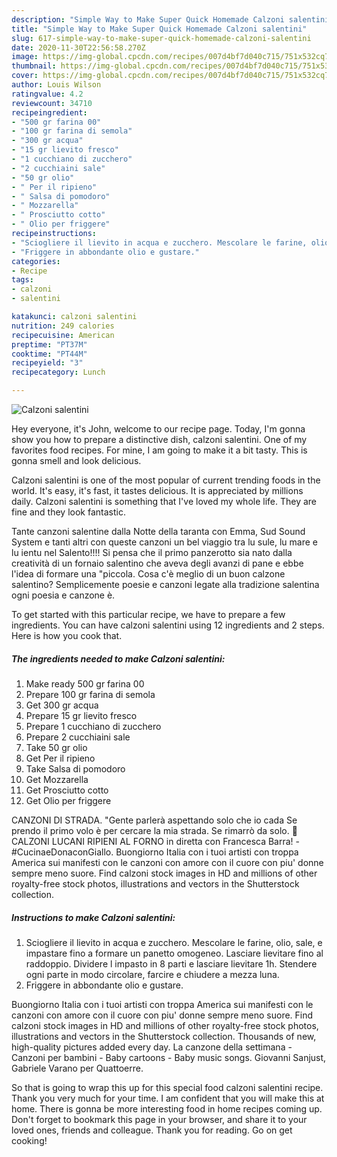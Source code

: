 ```yaml
---
description: "Simple Way to Make Super Quick Homemade Calzoni salentini"
title: "Simple Way to Make Super Quick Homemade Calzoni salentini"
slug: 617-simple-way-to-make-super-quick-homemade-calzoni-salentini
date: 2020-11-30T22:56:58.270Z
image: https://img-global.cpcdn.com/recipes/007d4bf7d040c715/751x532cq70/calzoni-salentini-recipe-main-photo.jpg
thumbnail: https://img-global.cpcdn.com/recipes/007d4bf7d040c715/751x532cq70/calzoni-salentini-recipe-main-photo.jpg
cover: https://img-global.cpcdn.com/recipes/007d4bf7d040c715/751x532cq70/calzoni-salentini-recipe-main-photo.jpg
author: Louis Wilson
ratingvalue: 4.2
reviewcount: 34710
recipeingredient:
- "500 gr farina 00"
- "100 gr farina di semola"
- "300 gr acqua"
- "15 gr lievito fresco"
- "1 cucchiano di zucchero"
- "2 cucchiaini sale"
- "50 gr olio"
- " Per il ripieno"
- " Salsa di pomodoro"
- " Mozzarella"
- " Prosciutto cotto"
- " Olio per friggere"
recipeinstructions:
- "Sciogliere il lievito in acqua e zucchero. Mescolare le farine, olio, sale, e impastare fino a formare un panetto omogeneo. Lasciare lievitare fino al raddoppio. Dividere l impasto in 8 parti e lasciare lievitare 1h. Stendere ogni parte in modo circolare, farcire e chiudere a mezza luna."
- "Friggere in abbondante olio e gustare."
categories:
- Recipe
tags:
- calzoni
- salentini

katakunci: calzoni salentini 
nutrition: 249 calories
recipecuisine: American
preptime: "PT37M"
cooktime: "PT44M"
recipeyield: "3"
recipecategory: Lunch

---
```



![Calzoni salentini](https://img-global.cpcdn.com/recipes/007d4bf7d040c715/751x532cq70/calzoni-salentini-recipe-main-photo.jpg)

Hey everyone, it's John, welcome to our recipe page. Today, I'm gonna show you how to prepare a distinctive dish, calzoni salentini. One of my favorites food recipes. For mine, I am going to make it a bit tasty. This is gonna smell and look delicious.

Calzoni salentini is one of the most popular of current trending foods in the world. It's easy, it's fast, it tastes delicious. It is appreciated by millions daily. Calzoni salentini is something that I've loved my whole life. They are fine and they look fantastic.

Tante canzoni salentine dalla Notte della taranta con Emma, Sud Sound System e tanti altri con queste canzoni un bel viaggio tra lu sule, lu mare e lu ientu nel Salento!!!! Si pensa che il primo panzerotto sia nato dalla creatività di un fornaio salentino che aveva degli avanzi di pane e ebbe l&#39;idea di formare una &#34;piccola. Cosa c&#39;è meglio di un buon calzone salentino? Semplicemente poesie e canzoni legate alla tradizione salentina ogni poesia e canzone è.


To get started with this particular recipe, we have to prepare a few ingredients. You can have calzoni salentini using 12 ingredients and 2 steps. Here is how you cook that.

<!--inarticleads1-->

##### The ingredients needed to make Calzoni salentini:

1. Make ready 500 gr farina 00
1. Prepare 100 gr farina di semola
1. Get 300 gr acqua
1. Prepare 15 gr lievito fresco
1. Prepare 1 cucchiano di zucchero
1. Prepare 2 cucchiaini sale
1. Take 50 gr olio
1. Get  Per il ripieno
1. Take  Salsa di pomodoro
1. Get  Mozzarella
1. Get  Prosciutto cotto
1. Get  Olio per friggere


CANZONI DI STRADA. &#34;Gente parlerà aspettando solo che io cada Se prendo il primo volo è per cercare la mia strada. Se rimarrò da solo. 🔴 CALZONI LUCANI RIPIENI AL FORNO in diretta con Francesca Barra! - #CucinaeDonaconGiallo. Buongiorno Italia con i tuoi artisti con troppa America sui manifesti con le canzoni con amore con il cuore con piu&#39; donne sempre meno suore. Find calzoni stock images in HD and millions of other royalty-free stock photos, illustrations and vectors in the Shutterstock collection. 

<!--inarticleads2-->

##### Instructions to make Calzoni salentini:

1. Sciogliere il lievito in acqua e zucchero. Mescolare le farine, olio, sale, e impastare fino a formare un panetto omogeneo. Lasciare lievitare fino al raddoppio. Dividere l impasto in 8 parti e lasciare lievitare 1h. Stendere ogni parte in modo circolare, farcire e chiudere a mezza luna.
1. Friggere in abbondante olio e gustare.


Buongiorno Italia con i tuoi artisti con troppa America sui manifesti con le canzoni con amore con il cuore con piu&#39; donne sempre meno suore. Find calzoni stock images in HD and millions of other royalty-free stock photos, illustrations and vectors in the Shutterstock collection. Thousands of new, high-quality pictures added every day. La canzone della settimana - Canzoni per bambini - Baby cartoons - Baby music songs. Giovanni Sanjust, Gabriele Varano per Quattoerre. 

So that is going to wrap this up for this special food calzoni salentini recipe. Thank you very much for your time. I am confident that you will make this at home. There is gonna be more interesting food in home recipes coming up. Don't forget to bookmark this page in your browser, and share it to your loved ones, friends and colleague. Thank you for reading. Go on get cooking!
